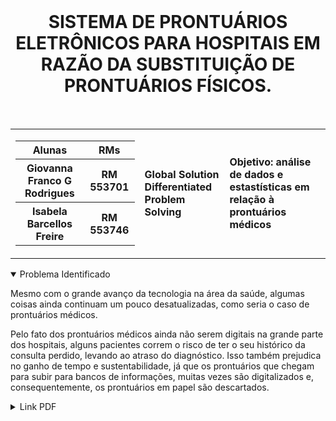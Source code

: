 <div align='center'>
    <br>
    <h1> SISTEMA DE PRONTUÁRIOS ELETRÔNICOS PARA HOSPITAIS EM RAZÃO
        DA SUBSTITUIÇÃO DE PRONTUÁRIOS FÍSICOS. </h1>
</div>

<br> 
<table>
    <tr>
        <td>
            <div> 
                <table>
                    <tr>
                        <th> Alunas </th>
                        <th> RMs </th>
                    </tr>
                    <tr>
                        <th> Giovanna Franco G Rodrigues</th>
                        <th> RM 553701 </th>
                    </tr>
                    <tr>
                        <th> Isabela Barcellos Freire </th>
                        <th> RM 553746 </th>
                    </tr>
                </table>
            </div>
        </td>
        <td>
            <div>
                <b> Global Solution <br> Differentiated Problem Solving </b>
                <td><b> Objetivo: análise de dados e estastísticas em relação à prontuários médicos </b></td>
            </div>
        </td>
    </tr>
</table>


<details open>
<summary> Problema Identificado </summary>
<p>
Mesmo com o grande avanço da tecnologia na área da saúde, algumas coisas ainda continuam um pouco desatualizadas, como seria o caso de prontuários médicos.​

Pelo fato dos prontuários médicos ainda não serem digitais na grande parte dos hospitais, alguns pacientes correm o risco de ter o seu histórico da consulta perdido, levando ao atraso do diagnóstico. Isso também prejudica no ganho de tempo e sustentabilidade, já que os prontuários que chegam para subir para bancos de informações, muitas vezes são digitalizados e, consequentemente, os prontuários em papel são descartados. ​ 
</p>

</details>

<details>
<summary> Link PDF</summary>
<li>
    <a href="https://github.com/GlobalSolutionESBP/GS-DifferentiatedSolvingProblem/blob/main/Differentiated%20Problem%20Solving-%20GS%20(1).pdf"> 
    Sistema de prontuários eletrônicos para hospitais em razão da substituição de prontuários físicos  </a>
</li>
</details>
